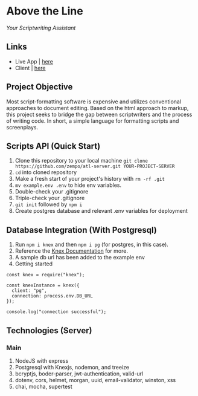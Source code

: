 # Above the Line

_Your Scriptwriting Assistant_


## Links 

- Live App | [here](https://above-the-line.now.sh/)
- Client | [here](https://github.com/zempo/atl-client)

## Project Objective 

Most script-formatting software is expensive and utilizes conventional approaches to document editing. 
Based on the html approach to markup, this project seeks to bridge the gap between scriptwriters and the process of writing code.
In short, a simple language for formatting scripts and screenplays. 

## Scripts API (Quick Start) 

1. Clone this repository to your local machine `git clone https://github.com/zempo/atl-server.git YOUR-PROJECT-SERVER`
2. `cd` into cloned repository
3. Make a fresh start of your project's history with `rm -rf .git`
4. `mv example.env .env` to hide env variables.
5. Double-check your .gitignore
6. Triple-check your .gitignore 
7. `git init` followed by `npm i`
8. Create postgres database and relevant .env variables for deployment 

## Database Integration (With Postgresql)

1. Run `npm i knex` and then `npm i pg` (for postgres, in this case).
2. Reference the [Knex Documentation](https://knexjs.org/) for more.
3. A sample db url has been added to the example env
4. Getting started

```
const knex = require("knex");

const knexInstance = knex({
  client: "pg",
  connection: process.env.DB_URL
});

console.log("connection successful");
```

## Technologies (Server)

### Main 
1. NodeJS with express
2. Postgresql with Knexjs, nodemon, and treeize
3. bcryptjs, boder-parser, jwt-authentication, valid-url
4. dotenv, cors, helmet, morgan, uuid, email-validator, winston, xss 
5. chai, mocha, supertest
